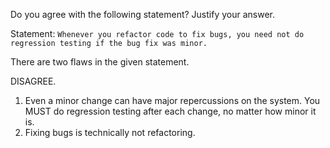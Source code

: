 <panel header="{{ icon_Q_A }} Do you agree with the following statement? Refactoring and regression testing">

Do you agree with the following statement? Justify your answer.

Statement: `Whenever you refactor code to fix bugs, you need not do regression testing if the bug fix was minor.`


<panel type="seamless" header="Hint" minimized>

There are two flaws in the given statement.

</panel>


<panel type="seamless" header="{{ icon_A }} Answer" minimized>

DISAGREE.

1. Even a minor change can have major repercussions on the system. You MUST do regression testing after each change, no matter how minor it is.
2. Fixing bugs is technically not refactoring.

</panel>
</panel>
